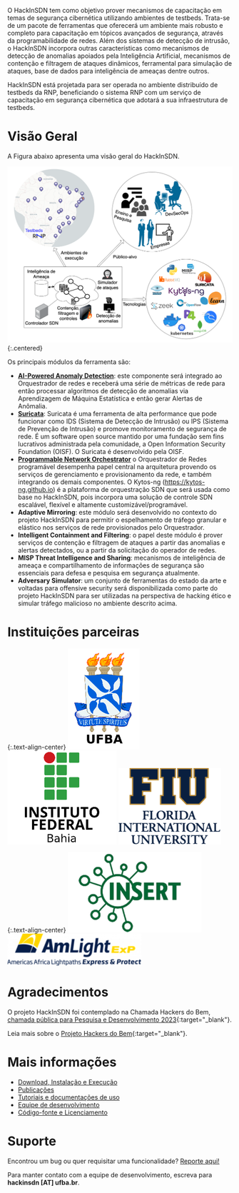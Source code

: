 O HackInSDN tem como objetivo prover mecanismos de capacitação em temas de segurança cibernética utilizando ambientes de testbeds. Trata-se de um pacote de ferramentas que oferecerá um ambiente mais robusto e completo para capacitação em tópicos avançados de segurança, através da programabilidade de redes. Além dos sistemas de detecção de intrusão, o HackInSDN incorpora outras características como mecanismos de detecção de anomalias apoiados pela Inteligência Artificial, mecanismos de contenção e filtragem de ataques dinâmicos, ferramental para simulação de ataques, base de dados para inteligência de ameaças dentre outros.

HackInSDN está projetada para ser operada no ambiente distribuído de testbeds da RNP, beneficiando o sistema RNP com um serviço de capacitação em segurança cibernética que adotará a sua infraestrutura de testbeds.

# Visão Geral

A Figura abaixo apresenta uma visão geral do HackInSDN.

![HackInSDN big picture](/assets/img/hackinsdn.png){:.centered}

Os principais módulos da ferramenta são:
- **[AI-Powered Anomaly Detection](./anomaly-detection.html)**: este componente será integrado ao Orquestrador de redes e receberá uma série de métricas de rede para então processar algoritmos de detecção de anomalias via Aprendizagem de Máquina Estatística e então gerar Alertas de Anômalia.
- **[Suricata](./suricata.html)**: Suricata é uma ferramenta de alta performance que pode funcionar como IDS (Sistema de Detecção de Intrusão) ou IPS (Sistema de Prevenção de Intrusão) e promove monitoramento de segurança de rede. É um software open source mantido por uma fundação sem fins lucrativos administrada pela comunidade, a Open Information Security Foundation (OISF). O Suricata é desenvolvido pela OISF.
- **[Programmable Network Orchestrator](./kytos-info.html)** o Orquestrador de Redes programável desempenha papel central na arquitetura provendo os serviços de gerenciamento e provisionamento da rede, e também integrando os demais componentes. O Kytos-ng (https://kytos-ng.github.io) é a plataforma de orquestração SDN que será usada como base no HackInSDN, pois incorpora uma solução de controle SDN escalável, flexível e altamente customizável/programável.
- **Adaptive Mirroring**: este módulo será desenvolvido no contexto do projeto HackInSDN para permitir o espelhamento de tráfego granular e elástico nos serviços de rede provisionados pelo Orquestrador.
- **Intelligent Containment and Filtering**: o papel deste módulo é prover serviços de contenção e filtragem de ataques a partir das anomalias e alertas detectados, ou a partir da solicitação do operador de redes.
- **MISP Threat Intelligence and Sharing**: mecanismos de inteligência de ameaça e compartilhamento de informações de segurança são essenciais para defesa e pesquisa em segurança atualmente.
- **Adversary Simulator**: um conjunto de ferramentas do estado da arte e voltadas para offensive security será disponibilizada como parte do projeto HackInSDN para ser utilizadas na perspectiva de hacking ético e simular tráfego malicioso no ambiente descrito acima.

# Instituições parceiras

{:.text-align-center}
[![UFBA logo](/assets/img/ufba.png)](https://www.ufba.br)
[![IFBA logo](/assets/img/ifba.png)](https://www.ifba.edu.br)
[![FIU logo](/assets/img/fiu.png)](https://www.fiu.edu)

{:.text-align-center}
[![INSERT logo](/assets/img/insert.png)](http://insert.ufba.br)
[![Amlight Logo](/assets/img/amlight.png)](https://www.amlight.net)


# Agradecimentos

O projeto HackInSDN foi contemplado na Chamada Hackers do Bem, [chamada pública para Pesquisa e Desenvolvimento 2023](https://www.rnp.br/noticias/hackers-do-bem-resultado-da-chamada-publica-para-pesquisa-e-desenvolvimento-2023){:target="_blank"}.

Leia mais sobre o [Projeto Hackers do Bem](https://hackersdobem.org.br){:target="_blank"}.

# Mais informações

 - [Download, Instalação e Execução](./getting-started.html)
 - [Publicações](./publications.html)
 - [Tutoriais e documentações de uso](./technical-guides.html)
 - [Equipe de desenvolvimento](./hackinsdn-team.html)
 - [Código-fonte e Licenciamento](./source-code-license.html)

# Suporte

Encontrou um bug ou quer requisitar uma funcionalidade? [Reporte aqui!](https://github.com/hackinsdn/hackinsdn/issues)

Para manter contato com a equipe de desenvolvimento, escreva para **hackinsdn [AT] ufba.br**.
